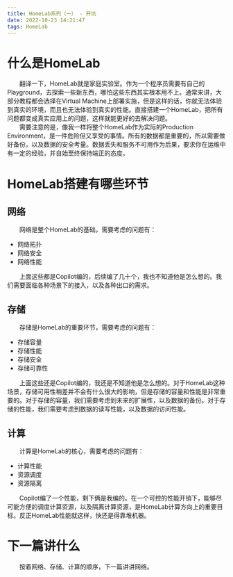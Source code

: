 ```yaml
---
title: HomeLab系列（一） - 开坑
date: 2022-10-23 14:21:47
tags: HomeLab
---
```


# 什么是HomeLab  

　　翻译一下，HomeLab就是家庭实验室。作为一个程序员需要有自己的Playground，去探索一些新东西，哪怕这些东西其实根本用不上。通常来讲，大部分教程都会选择在Virtual Machine上部署实施，但是这样的话，你就无法体验到真实的环境，而且也无法体验到真实的性能。直接搭建一个HomeLab，把所有问题都变成真实应用上的问题，这样就能更好的去解决问题。  
　　需要注意的是，像我一样将整个HomeLab作为实际的Production Environment，是一件危险但又享受的事情。所有的数据都是重要的，所以需要做好备份，以及数据的安全考量。数据丢失和服务不可用作为后果，要求你在运维中有一定的经验，并自始至终保持端正的态度。

# HomeLab搭建有哪些环节

## 网络

　　网络是整个HomeLab的基础，需要考虑的问题有：

  * 网络拓扑
  * 网络安全
  * 网络性能

　　上面这些都是Copilot编的，后续编了几十个，我也不知道他是怎么想的。我们需要面临各种场景下的接入，以及各种出口的需求。

## 存储

　　存储是HomeLab的重要环节，需要考虑的问题有：

  * 存储容量
  * 存储性能
  * 存储安全
  * 存储可靠性

　　上面这些还是Copilot编的，我还是不知道他是怎么想的。对于HomeLab这种场景，存储可用性稍差并不会有什么很大的影响，但是存储的容量和性能是非常重要的。对于存储的容量，我们需要考虑到未来的扩展性，以及数据的备份。对于存储的性能，我们需要考虑到数据的读写性能，以及数据的访问性能。

## 计算

　　计算是HomeLab的核心，需要考虑的问题有：

  * 计算性能
  * 资源调度
  * 资源隔离

　　Copilot编了一个性能，剩下俩是我编的。在一个可控的性能开销下，能够尽可能方便的调度计算资源，以及隔离计算资源，是HomeLab计算方向上的重要目标。反正HomeLab性能就这样，快还是得靠堆机器。

# 下一篇讲什么

　　按着网络、存储、计算的顺序，下一篇讲讲网络。